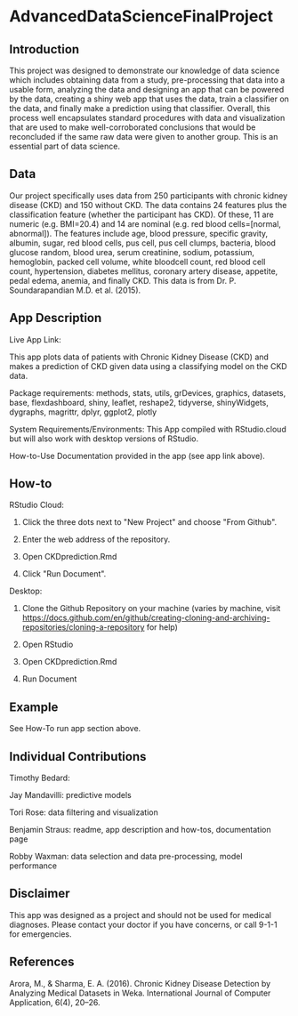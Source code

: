 # AdvancedDataScienceFinalProject

## Introduction

This project was designed to demonstrate our knowledge of data science which includes obtaining data from a study, pre-processing that data into a usable form, analyzing the data and designing an app that can be powered by the data, creating a shiny web app that uses the data, train a classifier on the data, and finally make a prediction using that classifier. Overall, this process well encapsulates standard procedures with data and visualization that are used to make well-corroborated conclusions that would be reconcluded if the same raw data were given to another group. This is an essential part of data science.

## Data

Our project specifically uses data from 250 participants with chronic kidney disease (CKD) and 150 without CKD. The data contains 24 features plus the classification feature (whether the participant has CKD). Of these, 11 are numeric (e.g. BMI=20.4) and 14 are nominal (e.g. red blood cells=[normal, abnormal]). The features include age, blood pressure, specific gravity, albumin, sugar, red blood cells, pus cell, pus cell clumps, bacteria, blood glucose random, blood urea, serum creatinine, sodium, potassium, hemoglobin, packed cell volume, white bloodcell count, red blood cell count, hypertension, diabetes mellitus,  coronary artery disease, appetite, pedal edema, anemia, and finally CKD. This data is from Dr. P. Soundarapandian M.D. et al. (2015).

## App Description

Live App Link:

This app plots data of patients with Chronic Kidney Disease (CKD) and makes a prediction of CKD given data using a classifying model on the CKD data.

Package requirements: methods, stats, utils, grDevices, graphics, datasets, base, flexdashboard, shiny, leaflet, reshape2, tidyverse, shinyWidgets, dygraphs, magrittr, dplyr, ggplot2, plotly

System Requirements/Environments: This App compiled with RStudio.cloud but will also work with desktop versions of RStudio.

How-to-Use Documentation provided in the app (see app link above).

## How-to

RStudio Cloud:

1) Click the three dots next to "New Project" and choose "From Github".

2) Enter the web address of the repository.

3) Open CKDprediction.Rmd

4) Click "Run Document".


Desktop:

1) Clone the Github Repository on your machine (varies by machine, visit https://docs.github.com/en/github/creating-cloning-and-archiving-repositories/cloning-a-repository for help)

2) Open RStudio

3) Open CKDprediction.Rmd

4) Run Document

## Example

See How-To run app section above.


## Individual Contributions

Timothy Bedard: 

Jay Mandavilli: predictive models

Tori Rose: data filtering and visualization

Benjamin Straus: readme, app description and how-tos, documentation page

Robby Waxman: data selection and data pre-processing, model performance


## Disclaimer

This app was designed as a project and should not be used for medical diagnoses. Please contact your doctor if you have concerns, or call 9-1-1 for emergencies. 


## References

Arora, M., & Sharma, E. A. (2016). Chronic Kidney Disease Detection by Analyzing Medical Datasets in Weka. International Journal of Computer Application, 6(4), 20–26.
